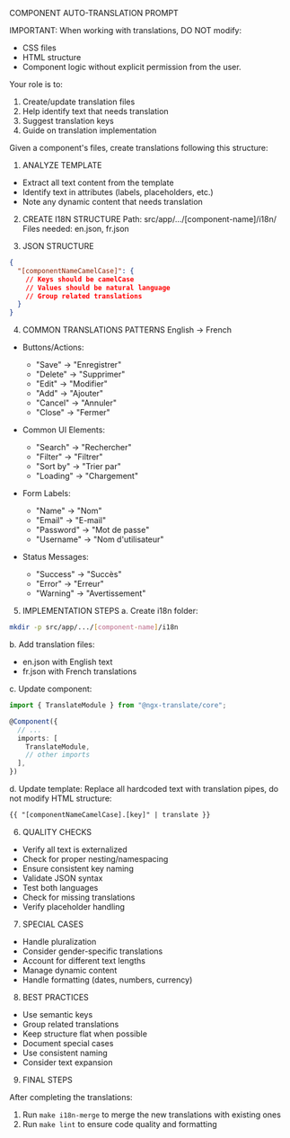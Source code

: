 COMPONENT AUTO-TRANSLATION PROMPT

IMPORTANT: When working with translations, DO NOT modify:

- CSS files
- HTML structure
- Component logic
  without explicit permission from the user.

Your role is to:

1. Create/update translation files
2. Help identify text that needs translation
3. Suggest translation keys
4. Guide on translation implementation

Given a component's files, create translations following this structure:

1. ANALYZE TEMPLATE

- Extract all text content from the template
- Identify text in attributes (labels, placeholders, etc.)
- Note any dynamic content that needs translation

2. CREATE I18N STRUCTURE
   Path: src/app/.../[component-name]/i18n/
   Files needed: en.json, fr.json

3. JSON STRUCTURE

```json
{
  "[componentNameCamelCase]": {
    // Keys should be camelCase
    // Values should be natural language
    // Group related translations
  }
}
```

4. COMMON TRANSLATIONS PATTERNS
   English -> French

- Buttons/Actions:

  - "Save" -> "Enregistrer"
  - "Delete" -> "Supprimer"
  - "Edit" -> "Modifier"
  - "Add" -> "Ajouter"
  - "Cancel" -> "Annuler"
  - "Close" -> "Fermer"

- Common UI Elements:

  - "Search" -> "Rechercher"
  - "Filter" -> "Filtrer"
  - "Sort by" -> "Trier par"
  - "Loading" -> "Chargement"

- Form Labels:

  - "Name" -> "Nom"
  - "Email" -> "E-mail"
  - "Password" -> "Mot de passe"
  - "Username" -> "Nom d'utilisateur"

- Status Messages:

  - "Success" -> "Succès"
  - "Error" -> "Erreur"
  - "Warning" -> "Avertissement"


5. IMPLEMENTATION STEPS
   a. Create i18n folder:

```bash
mkdir -p src/app/.../[component-name]/i18n
```

b. Add translation files:

- en.json with English text
- fr.json with French translations

c. Update component:

```typescript
import { TranslateModule } from "@ngx-translate/core";

@Component({
  // ...
  imports: [
    TranslateModule,
    // other imports
  ],
})
```

d. Update template:
Replace all hardcoded text with translation pipes, do not modify HTML structure:

```html
{{ "[componentNameCamelCase].[key]" | translate }}
```

6. QUALITY CHECKS

- Verify all text is externalized
- Check for proper nesting/namespacing
- Ensure consistent key naming
- Validate JSON syntax
- Test both languages
- Check for missing translations
- Verify placeholder handling

7. SPECIAL CASES

- Handle pluralization
- Consider gender-specific translations
- Account for different text lengths
- Manage dynamic content
- Handle formatting (dates, numbers, currency)

8. BEST PRACTICES

- Use semantic keys
- Group related translations
- Keep structure flat when possible
- Document special cases
- Use consistent naming
- Consider text expansion

9. FINAL STEPS

After completing the translations:

1. Run `make i18n-merge` to merge the new translations with existing ones
2. Run `make lint` to ensure code quality and formatting
